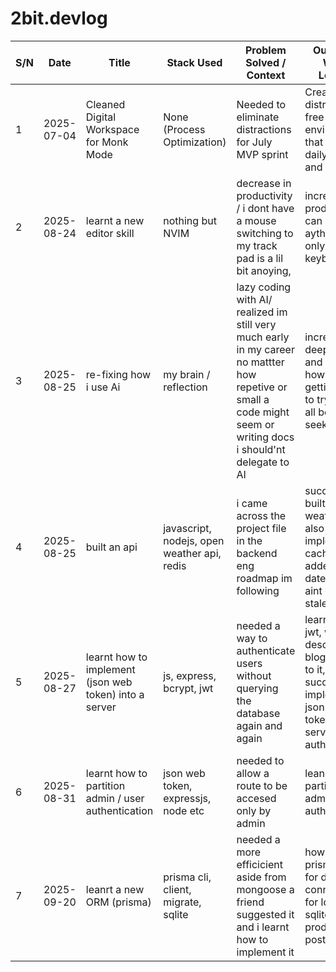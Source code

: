 # 2bit.devlog

| S/N | Date       | Title                                                  | Stack Used                                  | Problem Solved / Context                                                                                                                                          | Outcome / What I Learned                                                                                                            |
| --- | ---------- | ------------------------------------------------------ | ------------------------------------------- | ----------------------------------------------------------------------------------------------------------------------------------------------------------------- | ----------------------------------------------------------------------------------------------------------------------------------- |
| 1   | 2025-07-04 | Cleaned Digital Workspace for Monk Mode                | None (Process Optimization)                 | Needed to eliminate distractions for July MVP sprint                                                                                                              | Created a distraction-free environment that boosted daily focus and clarity                                                         |
| 2   | 2025-08-24 | learnt a new editor skill                              | nothing but NVIM                            | decrease in productivity / i dont have a mouse switching to my track pad is a lil bit anoying,                                                                    | increase in productivity / can now edit aything with only my keyboard                                                               |
| 3   | 2025-08-25 | re-fixing how i use Ai                                 | my brain / reflection                       | lazy coding with AI/ realized im still very much early in my career no mattter how repetive or small a code might seem or writing docs i should'nt delegate to AI | increase in deepthink and learning how to write / getting used to trying my all before seeking aid                                  |
| 4   | 2025-08-25 | built an api                                           | javascript, nodejs, open weather api, redis | i came across the project file in the backend eng roadmap im following                                                                                            | succesfully built a weather api, also implemented caching + added expiry date so user aint getting stale data                       |
| 5   | 2025-08-27 | learnt how to implement (json web token) into a server | js, express, bcrypt, jwt                    | needed a way to authenticate users without querying the database again and again                                                                                  | learnt about jwt, wrote a descriptive blog on intro to it, can now successfully implement json web token into server authentication |
| 6   | 2025-08-31 | learnt how to partition admin / user authentication    | json web token, expressjs, node etc         | needed to allow a route to be accesed only by admin                                                                                                               | leanrt how to partition admin / user auth                                                                                           |
| 7   | 2025-09-20 | leanrt a new ORM (prisma)                              | prisma cli, client, migrate, sqlite         | needed a more efficicient aside from mongoose a friend suggested it and i learnt how to implement it                                                              | how to set up prisma orm for database connection for local dev sqlite, for production postgresql                                    |
